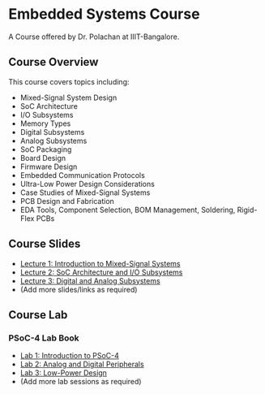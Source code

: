 # Embedded Systems Course
A Course offered by Dr. Polachan at IIIT-Bangalore.

## Course Overview
This course covers topics including:
- Mixed-Signal System Design
- SoC Architecture
- I/O Subsystems
- Memory Types
- Digital Subsystems
- Analog Subsystems
- SoC Packaging
- Board Design
- Firmware Design
- Embedded Communication Protocols
- Ultra-Low Power Design Considerations
- Case Studies of Mixed-Signal Systems
- PCB Design and Fabrication
- EDA Tools, Component Selection, BOM Management, Soldering, Rigid-Flex PCBs

## Course Slides
- [Lecture 1: Introduction to Mixed-Signal Systems](#)
- [Lecture 2: SoC Architecture and I/O Subsystems](#)
- [Lecture 3: Digital and Analog Subsystems](#)
- (Add more slides/links as required)

## Course Lab
### PSoC-4 Lab Book
- [Lab 1: Introduction to PSoC-4](#)
- [Lab 2: Analog and Digital Peripherals](#)
- [Lab 3: Low-Power Design](#)
- (Add more lab sessions as required)

